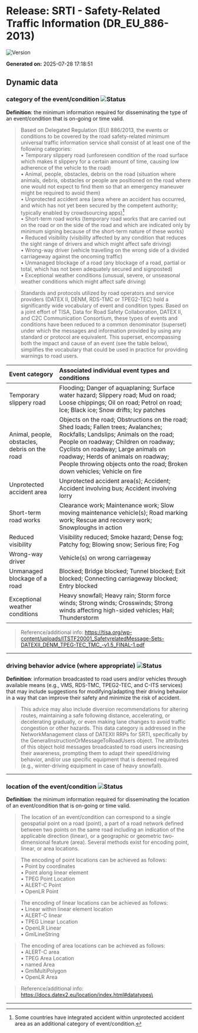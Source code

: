 # Release: SRTI - Safety-Related Traffic Information (DR_EU_886-2013)

![Version](https://img.shields.io/badge/semantic--dictionary-v0.7.0-orange?logo=github)

**Generated on:** 2025-07-28 17:18:51

## Dynamic data

### category of the event/condition ![Status](https://img.shields.io/badge/status-accepted-2196f3)

**Definition**: the minimum information required for disseminating the type of an event/condition that is on-going or time valid.

>Based on Delegated Regulation (EU) 886/2013, the events or conditions to be covered by the road safety-related minimum universal traffic information service shall consist of at least one of the following categories:\
•	Temporary slippery road (unforeseen condition of the road surface which makes it slippery for a certain amount of time, causing low adherence of the vehicle to the road)\
•	Animal, people, obstacles, debris on the road (situation where animals, debris, obstacles or people are positioned on the road where one would not expect to find them so that an emergency maneuver might be required to avoid them)\
•	Unprotected accident area (area where an accident has occurred, and which has not yet been secured by the competent authority; typically enabled by crowdsourcing apps)[^1]\
•	Short-term road works (temporary road works that are carried out on the road or on the side of the road and which are indicated only by minimum signing because of the short-term nature of these works)\
•	Reduced visibility (visibility affected by any condition that reduces the sight range of drivers and which might affect safe driving)\
•	Wrong-way driver (vehicle travelling on the wrong side of a divided carriageway against the oncoming traffic)\
•	Unmanaged blockage of a road (any blockage of a road, partial or total, which has not been adequately secured and signposted)\
•	Exceptional weather conditions (unusual, severe, or unseasonal weather conditions which might affect safe driving)

[^1]: Some countries have integrated accident within unprotected accident area as an additional category of event/condition.

>Standards and protocols utilized by road operators and service providers (DATEX II, DENM, RDS-TMC or TPEG2-TEC) hold a significantly wide vocabulary of event and condition types. Based on a joint effort of TISA, Data for Road Safety Collaboration, DATEX II, and C2C Communication Consortium, these types of events and conditions have been reduced to a common denominator (superset) under which the messages and information provided by using any standard or protocol are equivalent. This superset, encompassing both the impact and cause of an event (see the table below), simplifies the vocabulary that could be used in practice for providing warnings to road users.

| Event category  | Associated individual event types and conditions |
| :------------- |:-------------| 
| Temporary slippery road  | Flooding; Danger of aquaplaning; Surface water hazard; Slippery road; Mud on road; Loose chippings; Oil on road; Petrol on road; Ice; Black ice; Snow drifts; Icy patches  |
| Animal, people, obstacles, debris on the road	 |  Objects on the road; Obstructions on the road; Shed loads; Fallen trees; Avalanches; Rockfalls; Landslips; Animals on the road; People on roadway; Children on roadway; Cyclists on roadway; Large animals on roadway; Herds of animals on roadway; People throwing objects onto the road; Broken down vehicles; Vehicle on fire |
| Unprotected accident area | Unprotected accident area(s); Accident; Accident involving bus; Accident involving lorry |
| Short-term road works | Clearance work; Maintenance work; Slow moving maintenance vehicle(s); Road marking work; Rescue and recovery work; Snowploughs in action |
| Reduced visibility | Visibility reduced; Smoke hazard; Dense fog; Patchy fog; Blowing snow; Serious fire; Fog |
| Wrong-way driver | Vehicle(s) on wrong carriageway |
| Unmanaged blockage of a road | Blocked; Bridge blocked; Tunnel blocked; Exit blocked; Connecting carriageway blocked; Entry blocked |
| Exceptional weather conditions | Heavy snowfall; Heavy rain; Storm force winds; Strong winds; Crosswinds; Strong winds affecting high-sided vehicles; Hail; Thunderstorm |

>Reference/additional info: https://tisa.org/wp-content/uploads/ITSTF20001_SafetyrelatedMessage-Sets-DATEXII_DENM_TPEG-TEC_TMC_-v1.5_FINAL-1.pdf

---
### driving behavior advice (where appropriate) ![Status](https://img.shields.io/badge/status-accepted-2196f3)

**Definition**: information broadcasted to road users and/or vehicles through available means (e.g., VMS, RDS-TMC, TPEG2-TEC, and C-ITS services) that may include suggestions for modifying/adapting their driving behavior in a way that can improve their safety and minimize the risk of accident.

>This advice may also include diversion recommendations for altering routes, maintaining a safe following distance, accelerating, or decelerating gradually, or even making lane changes to avoid traffic congestion or other hazards.
>This data category is addressed in the NetworkManagement class of DATEXII RRPs for SRTI, specifically by the GeneralInstructionOrMessageToRoadUsers object. The attributes of this object hold messages broadcasted to road users increasing their awareness, prompting them to adapt their speed/driving behavior, and/or use specific equipment that is deemed required (e.g., winter-driving equipment in case of heavy snowfall).

---
### location of the event/condition ![Status](https://img.shields.io/badge/status-accepted-2196f3)

**Definition**: the minimum information required for disseminating the location of an event/condition that is on-going or time valid.

>The location of an event/condition can correspond to a single geospatial point on a road (point), a part of a road network defined between two points on the same road including an indication of the applicable direction (linear), or a geographic or geometric two-dimensional feature (area). Several methods exist for encoding point, linear, or area locations.

>The encoding of point locations can be achieved as follows:\
•	Point by coordinates\
•	Point along linear element\
•	TPEG Point Location\
•	ALERT-C Point\
•	OpenLR Point

>The encoding of linear locations can be achieved as follows:\
•	Linear within linear element location\
•	ALERT-C linear\
•	TPEG Linear Location\
•	OpenLR Linear\
•	GmlLineString

>The encoding of area locations can be achieved as follows:\
•	ALERT-C area\
•	TPEG Area Location\
•	named Area\
•	GmlMultiPolygon\
•	OpenLR Area

>Reference/additional info: https://docs.datex2.eu/location/index.html#datatypes\

---

